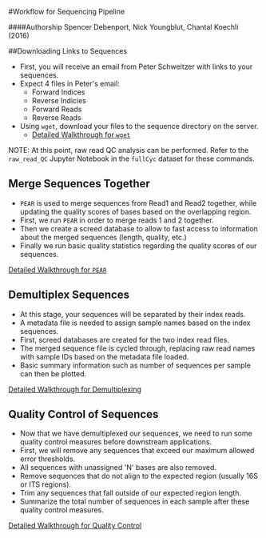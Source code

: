 #Workflow for Sequencing Pipeline

####Authorship
Spencer Debenport, Nick Youngblut, Chantal Koechli (2016)

##Downloading Links to Sequences

* First, you will receive an email from Peter Schweitzer with links to your sequences.
* Expect 4 files in Peter's email:
  * Forward Indices
  * Reverse Indicies
  * Forward Reads
  * Reverse Reads
* Using `wget`, download your files to the sequence directory on the server.
  * [Detailed Walkthrough for `wget`](./detailed_walkthroughs/wget.md)

NOTE: At this point, raw read QC analysis can be performed. Refer to the `raw_read_QC` Jupyter Notebook in the `fullCyc` dataset for these commands.

## Merge Sequences Together 

* `PEAR` is used to merge sequences from Read1 and Read2 together, while updating the quality scores of bases based on the overlapping region.
* First, we run `PEAR` in order to merge reads 1 and 2 together.
* Then we create a screed database to allow to fast access to information about the merged sequences (length, quality, etc.)
* Finally we run basic quality statistics regarding the quality scores of our sequences. 

[Detailed Walkthrough for `PEAR`](./detailed_walkthroughs/pear.md)

## Demultiplex Sequences

* At this stage, your sequences will be separated by their index reads.
* A metadata file is needed to assign sample names based on the index sequences. 
* First, screed databases are created for the two index read files.
* The merged sequence file is cycled through, replacing raw read names with sample IDs based on the metadata file loaded.
* Basic summary information such as number of sequences per sample can then be plotted.

[Detailed Walkthrough for Demultiplexing](./detailed_walkthroughs/demultiplexing.md)

## Quality Control of Sequences

* Now that we have demultiplexed our sequences, we need to run some quality control measures before downstream applications.
* First, we will remove any sequences that exceed our maximum allowed error thresholds.
* All sequences with unassigned 'N' bases are also removed.
* Remove sequences that do not align to the expected region (usually 16S or ITS regions).
* Trim any sequences that fall outside of our expected region length.
* Summarize the total number of sequences in each sample after these quality control measures.

[Detailed Walkthrough for Quality Control](./detailed_walkthroughs/qc.md)



